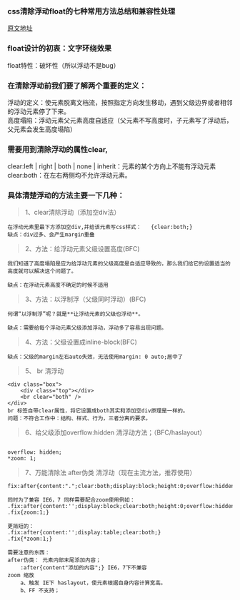### css清除浮动float的七种常用方法总结和兼容性处理
[原文地址](http://blog.csdn.net/promisecao/article/details/52771856)
### float设计的初衷：文字环绕效果
float特性：破坏性（所以浮动不是bug）
### 在清除浮动前我们要了解两个重要的定义：
浮动的定义：使元素脱离文档流，按照指定方向发生移动，遇到父级边界或者相邻的浮动元素停了下来。<br>
高度塌陷：浮动元素父元素高度自适应（父元素不写高度时，子元素写了浮动后，父元素会发生高度塌陷）

### 需要用到清除浮动的属性clear, 
clear:left | right | both | none | inherit：元素的某个方向上不能有浮动元素 <br>
clear:both：在左右两侧均不允许浮动元素。

### 具体清楚浮动的方法主要一下几种：

>1、clear清除浮动（添加空div法）

 ```
 在浮动元素里最下方添加空div,并给该元素写css样式：   {clear:both;}
 缺点：div过多、会产生margin重叠
```


>2、方法：给浮动元素父级设置高度(BFC)

```
我们知道了高度塌陷是应为给浮动元素的父级高度是自适应导致的，那么我们给它的设置适当的高度就可以解决这个问题了。

缺点：在浮动元素高度不确定的时候不适用

```

>3、方法：以浮制浮（父级同时浮动）(BFC)

```
何谓“以浮制浮”呢？就是**让浮动元素的父级也浮动**。

缺点：需要给每个浮动元素父级添加浮动，浮动多了容易出现问题。
```


>4、方法：父级设置成inline-block(BFC)

 ```
 缺点：父级的margin左右auto失效，无法使用margin: 0 auto;居中了
 ```

>5、 br 清浮动

```
<div class="box">
    <div class="top"></div>
    <br clear="both" />
</div>
br 标签自带clear属性，将它设置成both其实和添加空div原理是一样的。 
问题：不符合工作中：结构、样式、行为，三者分离的要求。
```


>6、给父级添加overflow:hidden 清浮动方法；（BFC/haslayout）

```问题：需要配合 宽度 或者 zoom 兼容IE6 IE7；

overflow: hidden;
*zoom: 1;
```


>7、万能清除法 after伪类 清浮动（现在主流方法，推荐使用）

```
fix:after{content:".";clear:both;display:block;height:0;overflow:hidden;visibility:hidden;}

同时为了兼容 IE6，7 同样需要配合zoom使用例如：
.fix:after{content:'';display:block;clear:both;height:0;overflow:hidden;}
.fix{zoom:1;}

更简短的：
.fix:after{content:'';display:table;clear:both;}
.fix{*zoom:1;}

需要注意的东西：
after伪类： 元素内部末尾添加内容；
    :after{content"添加的内容";} IE6，7下不兼容
zoom 缩放 
    a、触发 IE下 haslayout，使元素根据自身内容计算宽高。
    b、FF 不支持；
```    
